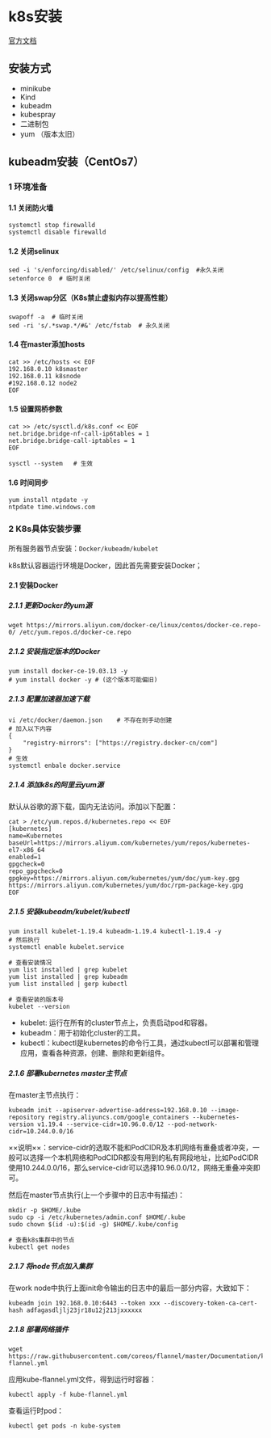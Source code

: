 # k8s安装

[官方文档](https://kubernetes.io/docs/tasks/tools/install-kubectl-linux/)

## 安装方式

- minikube
- Kind
- kubeadm
- kubespray
- 二进制包
- yum （版本太旧）

## kubeadm安装（CentOs7）

### 1 环境准备

#### 1.1 关闭防火墙

    systemctl stop firewalld
    systemctl disable firewalld

#### 1.2 关闭selinux

    sed -i 's/enforcing/disabled/' /etc/selinux/config  #永久关闭
    setenforce 0  # 临时关闭
 
#### 1.3 关闭swap分区（K8s禁止虚拟内存以提高性能）

    swapoff -a  # 临时关闭
    sed -ri 's/.*swap.*/#&' /etc/fstab  # 永久关闭

#### 1.4 在master添加hosts

    cat >> /etc/hosts << EOF
    192.168.0.10 k8smaster
    192.168.0.11 k8snode
    #192.168.0.12 node2
    EOF

#### 1.5 设置网桥参数

    cat >> /etc/sysctl.d/k8s.conf << EOF
    net.bridge.bridge-nf-call-ip6tables = 1
    net.bridge.bridge-call-iptables = 1
    EOF
  
    sysctl --system   # 生效
  
#### 1.6 时间同步

    yum install ntpdate -y
    ntpdate time.windows.com
  
### 2 K8s具体安装步骤

所有服务器节点安装：`Docker/kubeadm/kubelet`

k8s默认容器运行环境是Docker，因此首先需要安装Docker；

#### 2.1 安装Docker

##### 2.1.1 更新Docker的yum源

    wget https://mirrors.aliyun.com/docker-ce/linux/centos/docker-ce.repo-0/ /etc/yum.repos.d/docker-ce.repo
    
##### 2.1.2 安装指定版本的Docker

    yum install docker-ce-19.03.13 -y
    # yum install docker -y # (这个版本可能偏旧)

##### 2.1.3 配置加速器加速下载

    vi /etc/docker/daemon.json    # 不存在则手动创建
    # 加入以下内容
    {
        "registry-mirrors": ["https://registry.docker-cn/com"]
    }
    # 生效
    systemctl enbale docker.service
    
##### 2.1.4 添加k8s的阿里云yum源

默认从谷歌的源下载，国内无法访问。添加以下配置：

    cat > /etc/yum.repos.d/kubernetes.repo << EOF
    [kubernetes]
    name=Kubernetes
    baseUrl=https://mirrors.aliyum.com/kubernetes/yum/repos/kubernetes-el7-x86_64
    enabled=1
    gpgcheck=0
    repo_gpgcheck=0
    gpgkey=https://mirrors.aliyun.com/kubernetes/yum/doc/yum-key.gpg
    https://mirrors.aliyun.com/kubernetes/yum/doc/rpm-package-key.gpg
    EOF
    
##### 2.1.5 安装kubeadm/kubelet/kubectl

    yum install kubelet-1.19.4 kubeadm-1.19.4 kubectl-1.19.4 -y
    # 然后执行
    systemctl enable kubelet.service
    
    # 查看安装情况
    yum list installed | grep kubelet
    yum list installed | grep kubeadm 
    yum list installed | gerp kubectl
    
    # 查看安装的版本号
    kubelet --version
    
- kubelet: 运行在所有的cluster节点上，负责启动pod和容器。
- kubeadm：用于初始化cluster的工具。
- kubectl：kubectl是kubernetes的命令行工具，通过kubectl可以部署和管理应用，查看各种资源，创建、删除和更新组件。
    
##### 2.1.6 部署kubernetes master主节点

在master主节点执行：

    kubeadm init --apiserver-advertise-address=192.168.0.10 --image-repository registry.aliyuncs.com/google_containers --kubernetes-version v1.19.4 --service-cidr=10.96.0.0/12 --pod-network-cidr=10.244.0.0/16
    
××说明××：service-cidr的选取不能和PodCIDR及本机网络有重叠或者冲突，一般可以选择一个本机网络和PodCIDR都没有用到的私有网段地址，比如PodCIDR使用10.244.0.0/16，那么service-cidr可以选择10.96.0.0/12，网络无重叠冲突即可。

然后在master节点执行(上一个步骤中的日志中有描述)：

    mkdir -p $HOME/.kube
    sudo cp -i /etc/kubernetes/admin.conf $HOME/.kube
    sudo chown $(id -u):$(id -g) $HOME/.kube/config
    
    # 查看k8s集群中的节点
    kubectl get nodes
    
##### 2.1.7 将node节点加入集群

在work node中执行上面init命令输出的日志中的最后一部分内容，大致如下：

    kubeadm join 192.168.0.10:6443 --token xxx --discovery-token-ca-cert-hash adfagasdljlj23jr18u12j213jxxxxxx
    
##### 2.1.8 部署网络插件

    wget https://raw.githubusercontent.com/coreos/flannel/master/Documentation/kube-flannel.yml
    
应用kube-flannel.yml文件，得到运行时容器：

    kubectl apply -f kube-flannel.yml
    
查看运行时pod：
    
    kubectl get pods -n kube-system


    


    

    
    
    
    
    



